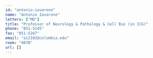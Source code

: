 ```yaml
---
id: "antonio-iavarone"
name: "Antonio Iavarone"
letters: ["MD"]
title: "Professor of Neurology & Pathology & Cell Bio (in ICG)"
phone: "851-5245"
fax: "851-5267"
email: "ai2102@columbia.edu"
room: "407B"
url: []
---
```

